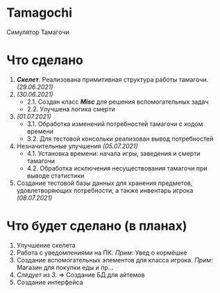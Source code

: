 # Tamagochi
Симулятор Тамагочи


# Что сделано 
1. ***Скелет***. Реализована примитивная структура работы тамагочи. *(29.06.2021)*
2. *(30.06.2021)*
    * 2.1. Создан класс ***Misc*** для решения вспомогательных задач
    * 2.2. Улучшена логика смерти
3. *(01.07.2021)*
   * 3.1. Обработка изменений потребностей тамагочи с ходом времени
   * 3.2. Для тестовой консольки реализован вывод потребностей
4. Незначительные улучшения *(05.07.2021)*
   * 4.1. Установка времени: начала игры, заведения и смерти тамагочи
   * 4.2. Обработка исключения несуществования тамагочи при выводе статистики
5. Создание тестовой базы данных для хранения предметов, удовлетворяющих потребности, а также инвентарь игрока *(08.07.2021)*

# Что будет сделано (в планах)
1. Улучшение скелета
2. Работа с уведомлениями на ПК. *Прим*: Увед о кормёшке
3. Создание вспомогательных элементов для класса игрока. *Прим*: Магазин для покупки еды и пр...
4. *Следует из 3.* => Создание БД для айтемов
5. Создание интерфейса
